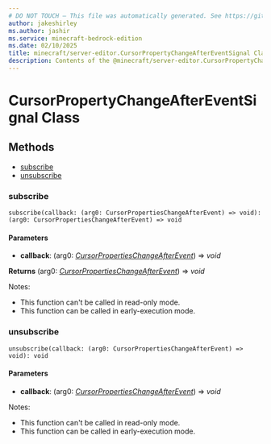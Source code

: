 ```yaml
---
# DO NOT TOUCH — This file was automatically generated. See https://github.com/mojang/minecraftapidocsgenerator to modify descriptions, examples, etc.
author: jakeshirley
ms.author: jashir
ms.service: minecraft-bedrock-edition
ms.date: 02/10/2025
title: minecraft/server-editor.CursorPropertyChangeAfterEventSignal Class
description: Contents of the @minecraft/server-editor.CursorPropertyChangeAfterEventSignal class.
---
```

# CursorPropertyChangeAfterEventSignal Class

## Methods
- [subscribe](#subscribe)
- [unsubscribe](#unsubscribe)

### **subscribe**
`
subscribe(callback: (arg0: CursorPropertiesChangeAfterEvent) => void): (arg0: CursorPropertiesChangeAfterEvent) => void
`

#### **Parameters**
- **callback**: (arg0: [*CursorPropertiesChangeAfterEvent*](CursorPropertiesChangeAfterEvent.md)) => *void*

**Returns** (arg0: [*CursorPropertiesChangeAfterEvent*](CursorPropertiesChangeAfterEvent.md)) => *void*
  
Notes:
- This function can't be called in read-only mode.
- This function can be called in early-execution mode.

### **unsubscribe**
`
unsubscribe(callback: (arg0: CursorPropertiesChangeAfterEvent) => void): void
`

#### **Parameters**
- **callback**: (arg0: [*CursorPropertiesChangeAfterEvent*](CursorPropertiesChangeAfterEvent.md)) => *void*
  
Notes:
- This function can't be called in read-only mode.
- This function can be called in early-execution mode.
